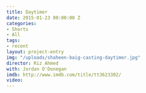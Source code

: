 ```yaml
---
title: Daytimer
date: 2015-01-23 00:00:00 Z
categories:
- Shorts
- All
tags:
- recent
layout: project-entry
img: "/uploads/shaheen-baig-casting-daytimer.jpg"
director: Riz Ahmed
with: Jordan O'Donegan
imdb: http://www.imdb.com/title/tt3623302/
video: 
---
```


